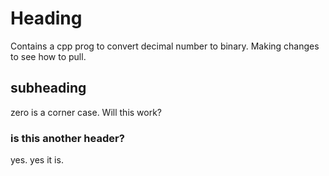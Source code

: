 # Heading

Contains a cpp prog to convert decimal number to binary. Making changes to see how to pull.

## subheading
zero is a corner case. Will this work?

### is this another header?
yes. yes it is.
